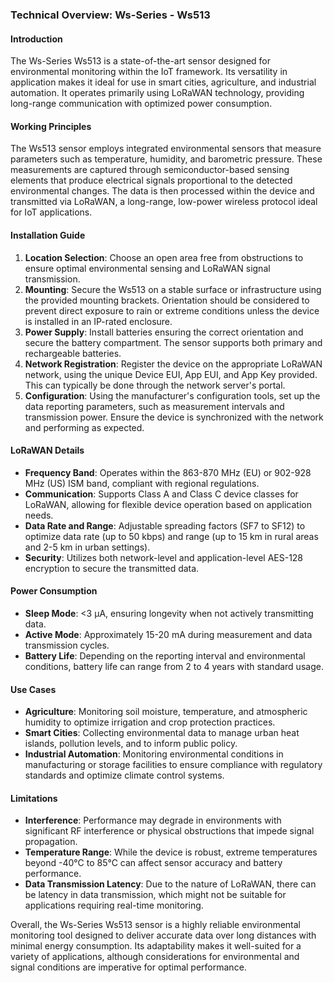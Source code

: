 ### Technical Overview: Ws-Series - Ws513

#### Introduction
The Ws-Series Ws513 is a state-of-the-art sensor designed for environmental monitoring within the IoT framework. Its versatility in application makes it ideal for use in smart cities, agriculture, and industrial automation. It operates primarily using LoRaWAN technology, providing long-range communication with optimized power consumption.

#### Working Principles
The Ws513 sensor employs integrated environmental sensors that measure parameters such as temperature, humidity, and barometric pressure. These measurements are captured through semiconductor-based sensing elements that produce electrical signals proportional to the detected environmental changes. The data is then processed within the device and transmitted via LoRaWAN, a long-range, low-power wireless protocol ideal for IoT applications.

#### Installation Guide
1. **Location Selection**: Choose an open area free from obstructions to ensure optimal environmental sensing and LoRaWAN signal transmission.
2. **Mounting**: Secure the Ws513 on a stable surface or infrastructure using the provided mounting brackets. Orientation should be considered to prevent direct exposure to rain or extreme conditions unless the device is installed in an IP-rated enclosure.
3. **Power Supply**: Install batteries ensuring the correct orientation and secure the battery compartment. The sensor supports both primary and rechargeable batteries.
4. **Network Registration**: Register the device on the appropriate LoRaWAN network, using the unique Device EUI, App EUI, and App Key provided. This can typically be done through the network server's portal.
5. **Configuration**: Using the manufacturer's configuration tools, set up the data reporting parameters, such as measurement intervals and transmission power. Ensure the device is synchronized with the network and performing as expected.

#### LoRaWAN Details
- **Frequency Band**: Operates within the 863-870 MHz (EU) or 902-928 MHz (US) ISM band, compliant with regional regulations.
- **Communication**: Supports Class A and Class C device classes for LoRaWAN, allowing for flexible device operation based on application needs. 
- **Data Rate and Range**: Adjustable spreading factors (SF7 to SF12) to optimize data rate (up to 50 kbps) and range (up to 15 km in rural areas and 2-5 km in urban settings).
- **Security**: Utilizes both network-level and application-level AES-128 encryption to secure the transmitted data.

#### Power Consumption
- **Sleep Mode**: <3 µA, ensuring longevity when not actively transmitting data.
- **Active Mode**: Approximately 15-20 mA during measurement and data transmission cycles.
- **Battery Life**: Depending on the reporting interval and environmental conditions, battery life can range from 2 to 4 years with standard usage.

#### Use Cases
- **Agriculture**: Monitoring soil moisture, temperature, and atmospheric humidity to optimize irrigation and crop protection practices.
- **Smart Cities**: Collecting environmental data to manage urban heat islands, pollution levels, and to inform public policy.
- **Industrial Automation**: Monitoring environmental conditions in manufacturing or storage facilities to ensure compliance with regulatory standards and optimize climate control systems.

#### Limitations
- **Interference**: Performance may degrade in environments with significant RF interference or physical obstructions that impede signal propagation.
- **Temperature Range**: While the device is robust, extreme temperatures beyond -40°C to 85°C can affect sensor accuracy and battery performance.
- **Data Transmission Latency**: Due to the nature of LoRaWAN, there can be latency in data transmission, which might not be suitable for applications requiring real-time monitoring.

Overall, the Ws-Series Ws513 sensor is a highly reliable environmental monitoring tool designed to deliver accurate data over long distances with minimal energy consumption. Its adaptability makes it well-suited for a variety of applications, although considerations for environmental and signal conditions are imperative for optimal performance.